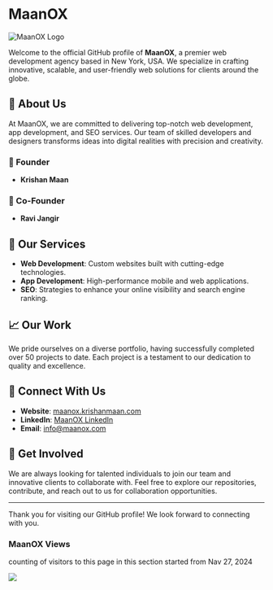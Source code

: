 # MaanOX

![MaanOX Logo](https://avatars.githubusercontent.com/u/114650690?s=200&v=4)

Welcome to the official GitHub profile of **MaanOX**, a premier web development agency based in New York, USA. We specialize in crafting innovative, scalable, and user-friendly web solutions for clients around the globe.

## 🌟 About Us

At MaanOX, we are committed to delivering top-notch web development, app development, and SEO services. Our team of skilled developers and designers transforms ideas into digital realities with precision and creativity.

### 🚀 Founder
- **Krishan Maan**

### 🚀 Co-Founder
- **Ravi Jangir**

## 💼 Our Services

- **Web Development**: Custom websites built with cutting-edge technologies.
- **App Development**: High-performance mobile and web applications.
- **SEO**: Strategies to enhance your online visibility and search engine ranking.

## 📈 Our Work

We pride ourselves on a diverse portfolio, having successfully completed over 50 projects to date. Each project is a testament to our dedication to quality and excellence.

## 🔗 Connect With Us

- **Website**: [maanox.krishanmaan.com](http://maanox.krishanmaan.com)
- **LinkedIn**: [MaanOX LinkedIn](https://www.linkedin.com/company/maanox)
- **Email**: [info@maanox.com](mailto:info@maanox.com)

## 🤝 Get Involved

We are always looking for talented individuals to join our team and innovative clients to collaborate with. Feel free to explore our repositories, contribute, and reach out to us for collaboration opportunities.

---

Thank you for visiting our GitHub profile! We look forward to connecting with you.

### MaanOX Views
counting of visitors to this page in this section started from Nav 27, 2024

![](https://count.getloli.com/@maanox.github.readme?theme=booru-twifanartsfw)

